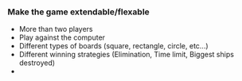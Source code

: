 
### Make the game extendable/flexable
- More than two players
- Play against the computer
- Different types of boards (square, rectangle, circle, etc...)
- Different winning strategies (Elimination, Time limit, Biggest ships destroyed)
- 